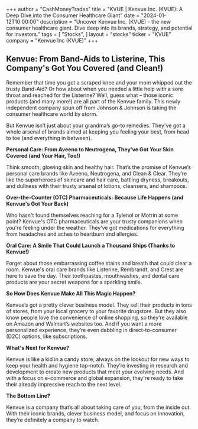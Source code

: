 +++
author = "CashMoneyTrades"
title = "KVUE |  Kenvue Inc. (KVUE): A Deep Dive into the Consumer Healthcare Giant"
date = "2024-01-12T10:00:00"
description = "Uncover Kenvue Inc. (KVUE) - the new consumer healthcare giant.  Dive deep into its brands, strategy, and potential for investors."
tags = [
"Stocks",
]
layout = "stocks"
ticker = "KVUE"
company = "Kenvue Inc (KVUE)"
+++
        


## Kenvue: From Band-Aids to Listerine, This Company's Got You Covered (and Clean!)

Remember that time you got a scraped knee and your mom whipped out the trusty Band-Aid? Or how about when you needed a little help with a sore throat and reached for the Listerine? Well, guess what – those iconic products (and many more!) are all part of the Kenvue family. This newly independent company spun off from Johnson & Johnson is taking the consumer healthcare world by storm. 

But Kenvue isn’t just about your grandma’s go-to remedies. They've got a whole arsenal of brands aimed at keeping you feeling your best, from head to toe (and everything in between). 

**Personal Care: From Aveeno to Neutrogena, They've Got Your Skin Covered (and Your Hair, Too!)**

Think smooth, glowing skin and healthy hair. That’s the promise of Kenvue’s personal care brands like Aveeno, Neutrogena, and Clean & Clear.  They’re like the superheroes of skincare and hair care, battling dryness, breakouts, and dullness with their trusty arsenal of lotions, cleansers, and shampoos. 

**Over-the-Counter (OTC) Pharmaceuticals: Because Life Happens (and Kenvue's Got Your Back)**

Who hasn't found themselves reaching for a Tylenol or Motrin at some point?  Kenvue's OTC pharmaceuticals are your trusty companions when you're feeling under the weather. They’ve got medications for everything from headaches and aches to heartburn and allergies.

**Oral Care: A Smile That Could Launch a Thousand Ships (Thanks to Kenvue!)**

Forget about those embarrassing coffee stains and breath that could clear a room. Kenvue's oral care brands like Listerine, Rembrandt, and Crest are here to save the day.  Their toothpastes, mouthwashes, and dental care products are your secret weapons for a sparkling smile.

**So How Does Kenvue Make All This Magic Happen?**

Kenvue’s got a pretty clever business model. They sell their products in tons of stores, from your local grocery to your favorite drugstore.  But they also know people love the convenience of online shopping, so they’re available on Amazon and Walmart’s websites too. And if you want a more personalized experience, they’re even dabbling in direct-to-consumer (D2C) options, like subscriptions. 

**What's Next for Kenvue?**

Kenvue is like a kid in a candy store, always on the lookout for new ways to keep your health and hygiene top-notch. They’re investing in research and development to create new products that meet your evolving needs.  And with a focus on e-commerce and global expansion, they're ready to take their already impressive reach to the next level.

**The Bottom Line?**

Kenvue is a company that’s all about taking care of you, from the inside out.  With their iconic brands, clever business model, and focus on innovation, they’re definitely a company to watch. 

        